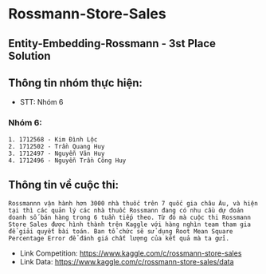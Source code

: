 # Rossmann-Store-Sales

## Entity-Embedding-Rossmann - 3st Place Solution

## Thông tin nhóm thực hiện:

- STT: Nhóm 6

### Nhóm 6:

    1. 1712568 - Kim Đình Lộc
    2. 1712502 - Trần Quang Huy
    3. 1712497 - Nguyễn Văn Huy
    4. 1712496 - Nguyễn Trần Công Huy

## Thông tin về cuộc thi:

    Rossmannn vận hành hơn 3000 nhà thuốc trên 7 quốc gia châu Âu, và hiện tại thì các quản lý các nhà thuốc Rossmann đang có nhu cầu dự đoán doanh số bán hàng trong 6 tuần tiếp theo. Từ đó mà cuộc thi Rossmann Store Sales được hình thành trên Kaggle với hàng nghìn team tham gia để giải quyết bài toán. Ban tổ chức sẽ sử dụng Root Mean Square Percentage Error để đánh giá chất lượng của kết quả mà ta gửi.

- Link Competition: https://www.kaggle.com/c/rossmann-store-sales
- Link Data: https://www.kaggle.com/c/rossmann-store-sales/data

